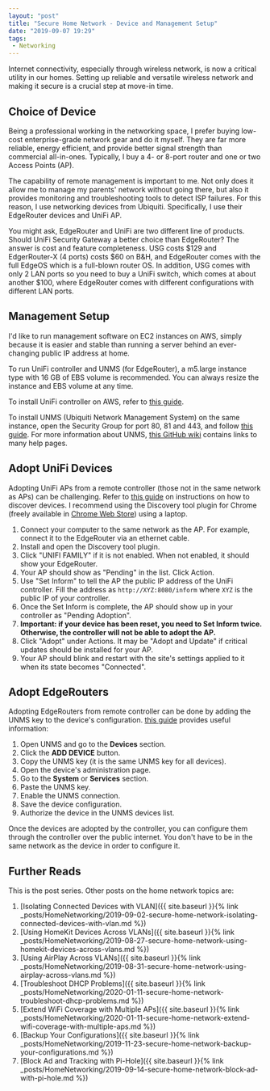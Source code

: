 ```yaml
---
layout: "post"
title: "Secure Home Network - Device and Management Setup"
date: "2019-09-07 19:29"
tags:
 - Networking
---
```


Internet connectivity, especially through wireless network, is now a critical utility in our homes. Setting up reliable and versatile wireless network and making it secure is a crucial step at move-in time.

## Choice of Device

Being a professional working in the networking space, I prefer buying low-cost enterprise-grade network gear and do it myself. They are far more reliable, energy efficient, and provide better signal strength than commercial all-in-ones. Typically, I buy a 4- or 8-port router and one or two Access Points (AP).

The capability of remote management is important to me. Not only does it allow me to manage my parents' network without going there, but also it provides monitoring and troubleshooting tools to detect ISP failures. For this reason, I use networking devices from Ubiquiti. Specifically, I use their EdgeRouter devices and UniFi AP.

You might ask, EdgeRouter and UniFi are two different line of products. Should UniFi Security Gateway a better choice than EdgeRouter? The answer is cost and feature completeness. USG costs $129 and EdgerRouter-X (4 ports) costs $60 on B&H, and EdgeRouter comes with the full EdgeOS which is a full-blown router OS. In addition, USG comes with only 2 LAN ports so you need to buy a UniFi switch, which comes at about another $100, where EdgeRouter comes with different configurations with different LAN ports.

## Management Setup
I'd like to run management software on EC2 instances on AWS, simply because it is easier and stable than running a server behind an ever-changing public IP address at home.

To run UniFi controller and UNMS (for EdgeRouter), a m5.large instance type with 16 GB of EBS volume is recommended. You can always resize the instance and EBS volume at any time.

To install UniFi controller on AWS, refer to [this guide](https://help.ubnt.com/hc/en-us/articles/209376117-UniFi-Install-a-UniFi-Cloud-Controller-on-Amazon-Web-Services).

To install UNMS (Ubiquiti Network Management System) on the same instance, open the Security Group for port 80, 81 and 443, and follow [this guide](https://help.ubnt.com/hc/en-us/articles/115012196527). For more information about UNMS, [this GitHub wiki](https://github.com/Ubiquiti-App/UNMS/wiki) contains links to many help pages.


## Adopt UniFi Devices
Adopting UniFi APs from a remote controller (those not in the same network as APs) can be challenging. Refer to [this guide](https://help.ubnt.com/hc/en-us/articles/204909754-UniFi-Device-Adoption-Methods-for-Remote-UniFi-Controllers) on instructions on how to discover devices. I recommend using the Discovery tool plugin for Chrome (freely available in [Chrome Web Store](https://chrome.google.com/webstore/detail/ubiquiti-device-discovery/hmpigflbjeapnknladcfphgkemopofig?hl=en)) using a laptop.

1. Connect your computer to the same network as the AP. For example, connect it to the EdgeRouter via an ethernet cable.
2. Install and open the Discovery tool plugin.
3. Click "UNIFI FAMILY" if it is not enabled. When not enabled, it should show your EdgeRouter.
4. Your AP should show as "Pending" in the list. Click Action.
5. Use "Set Inform" to tell the AP the public IP address of the UniFi controller. Fill the address as `http://XYZ:8080/inform` where `XYZ` is the public IP of your controller.
6. Once the Set Inform is complete, the AP should show up in your controller as "Pending Adoption".
7. **Important: if your device has been reset, you need to Set Inform twice. Otherwise, the controller will not be able to adopt the AP.**
8. Click "Adopt" under Actions. It may be "Adopt and Update" if critical updates should be installed for your AP.
9. Your AP should blink and restart with the site's settings applied to it when its state becomes "Connected".

## Adopt EdgeRouters
Adopting EdgeRouters from remote controller can be done by adding the UNMS key to the device's configuration. [this guide](https://help.ubnt.com/hc/en-us/articles/115015772548-UNMS-The-UNMS-Key-and-the-Device-Registration-Process#3) provides useful information:

1. Open UNMS and go to the **Devices** section.
2. Click the **ADD DEVICE** button.
3. Copy the UNMS key (it is the same UNMS key for all devices).
4. Open the device's administration page.
5. Go to the **System** or **Services** section.
6. Paste the UNMS key.
7. Enable the UNMS connection.
8. Save the device configuration.
9. Authorize the device in the UNMS devices list.

Once the devices are adopted by the controller, you can configure them through the controller over the public internet. You don't have to be in the same network as the device in order to configure it.

## Further Reads
This is the post series. Other posts on the home network topics are:
1. [Isolating Connected Devices with VLAN]({{ site.baseurl }}{% link _posts/HomeNetworking/2019-09-02-secure-home-network-isolating-connected-devices-with-vlan.md %})
1. [Using HomeKit Devices Across VLANs]({{ site.baseurl }}{% link _posts/HomeNetworking/2019-08-27-secure-home-network-using-homekit-devices-across-vlans.md %})
1. [Using AirPlay Across VLANs]({{ site.baseurl }}{% link _posts/HomeNetworking/2019-08-31-secure-home-network-using-airplay-across-vlans.md %})
1. [Troubleshoot DHCP Problems]({{ site.baseurl }}{% link _posts/HomeNetworking/2020-01-11-secure-home-network-troubleshoot-dhcp-problems.md %})
1. [Extend WiFi Coverage with Multiple APs]({{ site.baseurl }}{% link _posts/HomeNetworking/2020-01-11-secure-home-network-extend-wifi-coverage-with-multiple-aps.md %})
1. [Backup Your Configurations]({{ site.baseurl }}{% link _posts/HomeNetworking/2019-11-23-secure-home-network-backup-your-configurations.md %})
1. [Block Ad and Tracking with Pi-Hole]({{ site.baseurl }}{% link _posts/HomeNetworking/2019-09-14-secure-home-network-block-ad-with-pi-hole.md %})
